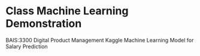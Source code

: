 # Class Machine Learning Demonstration
BAIS:3300 Digital Product Management
Kaggle Machine Learning Model for Salary Prediction
